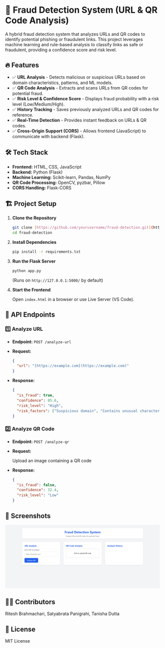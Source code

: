 # 🚀 Fraud Detection System (URL & QR Code Analysis)

A hybrid fraud detection system that analyzes URLs and QR codes to identify potential phishing or fraudulent links. This project leverages machine learning and rule-based analysis to classify links as safe or fraudulent, providing a confidence score and risk level.

## 🔥 Features

-   ✅ **URL Analysis** - Detects malicious or suspicious URLs based on domain characteristics, patterns, and ML models.
-   ✅ **QR Code Analysis** - Extracts and scans URLs from QR codes for potential fraud.
-   ✅ **Risk Level & Confidence Score** - Displays fraud probability with a risk level (Low/Medium/High).
-   ✅ **History Tracking** - Saves previously analyzed URLs and QR codes for reference.
-   ✅ **Real-Time Detection** - Provides instant feedback on URLs & QR codes.
-   ✅ **Cross-Origin Support (CORS)** - Allows frontend (JavaScript) to communicate with backend (Flask).

## 🛠️ Tech Stack

-   **Frontend:** HTML, CSS, JavaScript
-   **Backend:** Python (Flask)
-   **Machine Learning:** Scikit-learn, Pandas, NumPy
-   **QR Code Processing:** OpenCV, pyzbar, Pillow
-   **CORS Handling:** Flask-CORS

## 🏗️ Project Setup

1.  **Clone the Repository**

    ```bash
    git clone [https://github.com/yourusername/fraud-detection.git](https://github.com/yourusername/fraud-detection.git)
    cd fraud-detection
    ```

2.  **Install Dependencies**

    ```bash
    pip install -r requirements.txt
    ```

3.  **Run the Flask Server**

    ```bash
    python app.py
    ```

    (Runs on `http://127.0.0.1:5000/` by default)

4.  **Start the Frontend**

    Open `index.html` in a browser or use Live Server (VS Code).

## 📌 API Endpoints

### 1️⃣ Analyze URL

-   **Endpoint:** `POST /analyze-url`

-   **Request:**

    ```json
    {
      "url": "[https://example.com](https://example.com)"
    }
    ```

-   **Response:**

    ```json
    {
      "is_fraud": true,
      "confidence": 85.6,
      "risk_level": "High",
      "risk_factors": ["Suspicious domain", "Contains unusual characters"]
    }
    ```

### 2️⃣ Analyze QR Code

-   **Endpoint:** `POST /analyze-qr`

-   **Request:**

    Upload an image containing a QR code

-   **Response:**

    ```json
    {
      "is_fraud": false,
      "confidence": 32.4,
      "risk_level": "Low"
    }
    ```

## 📸 Screenshots

![alt text](/images/image.png)

## 👨‍💻 Contributors

Ritesh Brahmachari, 
            Satyabrata Panigrahi, 
            Tanisha Dutta
## 📜 License

MIT License